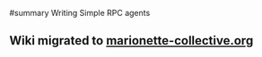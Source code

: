 ﻿#summary Writing Simple RPC agents

## Wiki migrated to [marionette-collective.org](http://marionette-collective.org/simplerpc/agents.html) ##